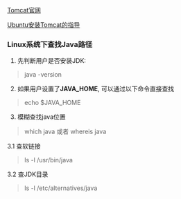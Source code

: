 [Tomcat官网](http://tomcat.apache.org/)

[Ubuntu安装Tomcat的指导](https://www.cnblogs.com/peng-lan/p/10512824.html)

### Linux系统下查找Java路径

1. 先判断用户是否安装JDK:
> java -version

2. 如果用户设置了**JAVA_HOME**, 可以通过以下命令直接查找
> echo $JAVA_HOME

3. 模糊查找java位置
> which java 或者 whereis java

  3.1 查软链接
  > ls -l /usr/bin/java
 
 3.2 查JDK目录
 > ls -l /etc/alternatives/java
